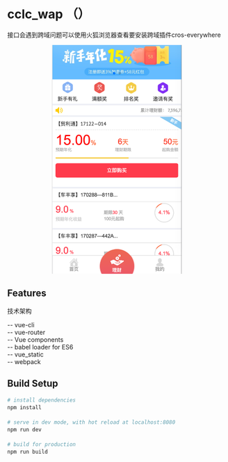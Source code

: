 # cclc_wap （）

<p>接口会遇到跨域问题可以使用火狐浏览器查看要安装跨域插件cros-everywhere</p>

<p align="center">
  <a href="https://vue-hn.now.sh" target="_blank">
    <img src="/vue_static/img/home.png" width="300px">
    <br>
  </a>
</p>



## Features


<p>技术架构</p>

-- vue-cli <br>
-- vue-router <br>
-- Vue components <br> 
-- babel loader for ES6 <br>
-- vue_static <br>
-- webpack




## Build Setup



``` bash
# install dependencies
npm install

# serve in dev mode, with hot reload at localhost:8080
npm run dev

# build for production
npm run build

